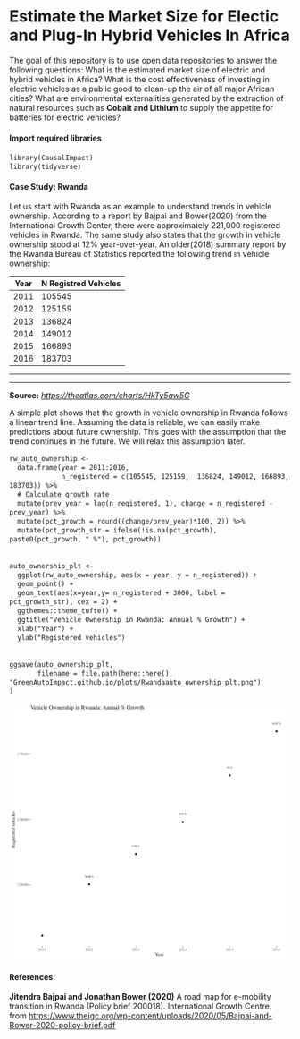 # Estimate the Market Size for Electic and Plug-In Hybrid Vehicles In Africa
The goal of this repository is to use open data repositories to answer the following questions: What is the estimated market size of electric and hybrid vehicles in Africa? What is the cost effectiveness of investing in electric vehicles as a public good to clean-up the air of all major African cities? What are environmental externalities generated by the extraction of natural resources such as **Cobalt and Lithium** to supply the appetite for batteries for electric vehicles?

#### Import required libraries
```
library(CausalImpact)
library(tidyverse)
```


#### Case Study: Rwanda

Let us start with Rwanda as an example to understand trends in vehicle ownership. According to a report by Bajpai and Bower(2020) from the International Growth Center, there were approximately 221,000 registered vehicles in Rwanda. The same study also states that the growth in vehicle ownership stood at 12% year-over-year. An older(2018) summary report by the Rwanda Bureau of Statistics reported the following trend in vehicle ownership: 

|Year    | N Registred Vehicles 
|---     |--------------------|
|2011    |105545              |
|2012    |125159              |
|2013    |136824              |
|2014    |149012              |
|2015    |166893              |
|2016    |183703              |
-------------------------------
-------------------------------
**Source:** *https://theatlas.com/charts/HkTy5aw5G*

A simple plot shows that the growth in vehicle ownership in Rwanda follows a linear trend line. Assuming the data is reliable, we can easily make predictions about future ownership. This goes with the assumption that the trend continues in the future. We will relax this assumption later. 

```
rw_auto_ownership <- 
  data.frame(year = 2011:2016, 
             n_registered = c(105545, 125159,  136824, 149012, 166893, 183703)) %>% 
  # Calculate growth rate
  mutate(prev_year = lag(n_registered, 1), change = n_registered - prev_year) %>% 
  mutate(pct_growth = round((change/prev_year)*100, 2)) %>% 
  mutate(pct_growth_str = ifelse(!is.na(pct_growth), paste0(pct_growth, " %"), pct_growth))


auto_ownership_plt <- 
  ggplot(rw_auto_ownership, aes(x = year, y = n_registered)) + 
  geom_point() + 
  geom_text(aes(x=year,y= n_registered + 3000, label = pct_growth_str), cex = 2) +
  ggthemes::theme_tufte() + 
  ggtitle("Vehicle Ownership in Rwanda: Annual % Growth") + 
  xlab("Year") +
  ylab("Registered vehicles")


ggsave(auto_ownership_plt,
       filename = file.path(here::here(), "GreenAutoImpact.github.io/plots/Rwandaauto_ownership_plt.png")
)
```
![](plots/Rwandaauto_ownership_plt.png)

#### References: 

**Jitendra Bajpai and Jonathan Bower (2020)** A road map for e-mobility transition in Rwanda (Policy brief 200018).
  International Growth Centre. from
  https://www.theigc.org/wp-content/uploads/2020/05/Bajpai-and-Bower-2020-policy-brief.pdf 
  



